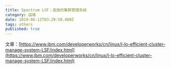 ```yaml
---
title: Spectrum LSF：高效的集群管理系统
category: 运维
date: 2019-06-12T03:29:50.000Z
tags: others
published: true
---
```


文章：[https://www.ibm.com/developerworks/cn/linux/l-lo-efficient-cluster-manage-system-LSF/index.html](https://www.ibm.com/developerworks/cn/linux/l-lo-efficient-cluster-manage-system-LSF/index.html)
